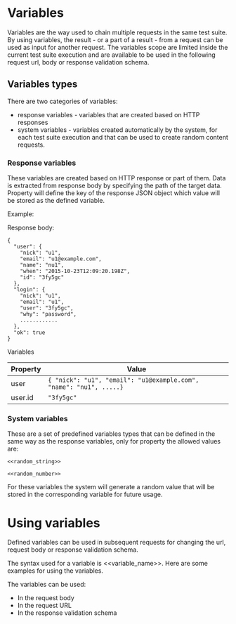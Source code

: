 # Variables

Variables are the way used to chain multiple requests in the same test suite.
By using variables, the result - or a part of a result - from a request can be used as input for another request.
The variables scope are limited inside the current test suite execution and are available to be used in the following request url, body or response validation schema.

## Variables types

There are two categories of variables:
* response variables - variables that are created based on HTTP responses
* system variables - variables created automatically by the system, for each test suite execution and that can be used to create random content requests.

### Response variables

These variables are created based on HTTP response or part of them. Data is extracted from response body by specifying the path of the target data.
Property will define the key of the response JSON object which value will be stored as the defined variable.

Example:

Response body:

```
{
  "user": {
    "nick": "u1",
    "email": "u1@example.com",
    "name": "nu1",
    "when": "2015-10-23T12:09:20.198Z",
    "id": "3fy5gc"
  },
  "login": {
    "nick": "u1",
    "email": "u1",
    "user": "3fy5gc",
    "why": "password",
    ............
  },
  "ok": true
}
```

Variables


| Property | Value |
|----------|-------|
| user | ``` { "nick": "u1", "email": "u1@example.com", "name": "nu1", .....} ``` |
| user.id | ``` "3fy5gc" ``` |

### System variables

These are a set of predefined variables types that can be defined in the same way as the response variables, only for property the allowed values are:

```
<<random_string>>

<<random_number>>
```

For these variables the system will generate a random value that will be stored in the corresponding variable for future usage.

# Using variables

Defined variables can be used in subsequent requests for changing the url, request body or response validation schema.

The syntax used for a variable is <<variable_name>>. Here are some examples for using the variables.

The variables can be used:
* In the request body
* In the request URL
* In the response validation schema
